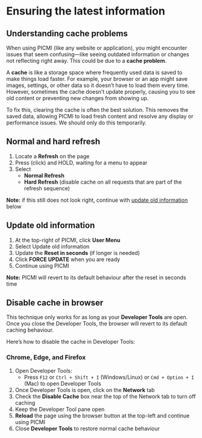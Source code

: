 # Ensuring the latest information

## Understanding cache problems  
When using PICMI (like any website or application), you might encounter issues that seem confusing—like seeing outdated information or changes not reflecting right away. This could be due to a **cache problem**.

A **cache** is like a storage space where frequently used data is saved to make things load faster. For example, your browser or an app might save images, settings, or other data so it doesn’t have to load them every time. However, sometimes the cache doesn’t update properly, causing you to see old content or preventing new changes from showing up.

To fix this, clearing the cache is often the best solution. This removes the saved data, allowing PICMI to load fresh content and resolve any display or performance issues. We should only do this temporarily.

<div class="ui-instructions">

## Normal and hard refresh

1. Locate a <span class="mdi mdi-refresh"></span> **Refresh** on the page
2. Press (click) and HOLD, waiting for a menu to appear
3. Select
   * **Normal Refresh**
   * **Hard Refresh** (disable cache on all requests that are part of the refresh sequence)

**Note:** if this still does not look right, continue with [update old information](#update-old-information) below

</div>

<div class="ui-instructions">

## Update old information

1. At the top-right of PICMI, click <span class="mdi mdi-account-circle-outline"></span> **User Menu**
2. Select Update old information
3. Update the **Reset in seconds** (if longer is needed)
4. Click **FORCE UPDATE** when you are ready
5. Continue using PICMI

**Note:** PICMI will revert to its default behaviour after the reset in seconds time

</div>

## Disable cache in browser

This technique only works for as long as your **Developer Tools** are open. Once you close the Developer Tools, the browser will revert to its default caching behaviour.

Here’s how to disable the cache in Developer Tools:

<div class="ui-instructions">

### Chrome, Edge, and Firefox

1. Open Developer Tools:
    - Press `F12` or `Ctrl + Shift + I` (Windows/Linux) or `Cmd + Option + I` (Mac) to open Developer Tools
2. Once Developer Tools is open, click on the **Network** tab
3. Check the **Disable Cache** box near the top of the Network tab to turn off caching
4. Keep the Developer Tool pane open
5. **Reload** the page using the browser button at the top-left and continue using PICMI
6. Close **Developer Tools** to restore normal cache behaviour

</div>
